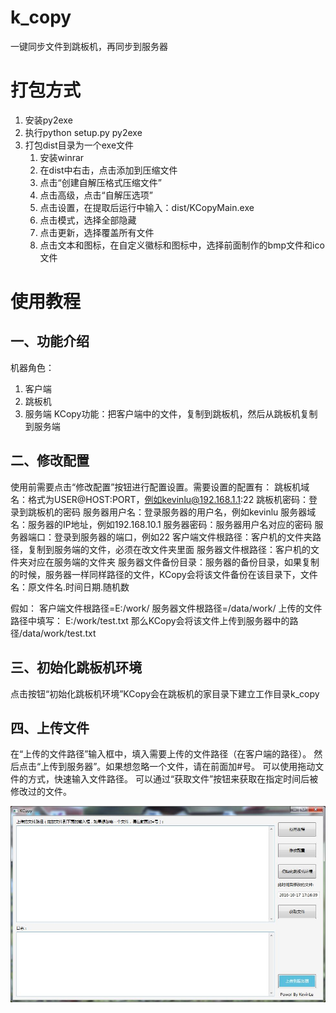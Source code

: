 # k_copy
一键同步文件到跳板机，再同步到服务器

# 打包方式
1. 安装py2exe
2. 执行python setup.py py2exe
3. 打包dist目录为一个exe文件
    1. 安装winrar
    2. 在dist中右击，点击添加到压缩文件
    3. 点击“创建自解压格式压缩文件”
    4. 点击高级，点击“自解压选项”
    5. 点击设置，在提取后运行中输入：dist/KCopyMain.exe
    6. 点击模式，选择全部隐藏
    7. 点击更新，选择覆盖所有文件
    8. 点击文本和图标，在自定义徽标和图标中，选择前面制作的bmp文件和ico文件


# 使用教程

## 一、功能介绍
机器角色：
1. 客户端
2. 跳板机
3. 服务端
KCopy功能：把客户端中的文件，复制到跳板机，然后从跳板机复制到服务端

## 二、修改配置
使用前需要点击“修改配置”按钮进行配置设置。需要设置的配置有：
跳板机域名：格式为USER@HOST:PORT，例如kevinlu@192.168.1.1:22
跳板机密码：登录到跳板机的密码
服务器用户名：登录服务器的用户名，例如kevinlu
服务器域名：服务器的IP地址，例如192.168.10.1
服务器密码：服务器用户名对应的密码
服务器端口：登录到服务器的端口，例如22
客户端文件根路径：客户机的文件夹路径，复制到服务端的文件，必须在改文件夹里面
服务器文件根路径：客户机的文件夹对应在服务端的文件夹
服务器文件备份目录：服务器的备份目录，如果复制的时候，服务器一样同样路径的文件，KCopy会将该文件备份在该目录下，文件名：原文件名.时间日期.随机数

假如：
客户端文件根路径=E:/work/
服务器文件根路径=/data/work/
上传的文件路径中填写：
E:/work/test.txt
那么KCopy会将该文件上传到服务器中的路径/data/work/test.txt

## 三、初始化跳板机环境
点击按钮“初始化跳板机环境”KCopy会在跳板机的家目录下建立工作目录k_copy

## 四、上传文件
在“上传的文件路径”输入框中，填入需要上传的文件路径（在客户端的路径）。
然后点击“上传到服务器”。如果想忽略一个文件，请在前面加#号。
可以使用拖动文件的方式，快速输入文件路径。
可以通过“获取文件”按钮来获取在指定时间后被修改过的文件。

![界面展示](./img/show.jpg)